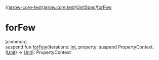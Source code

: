 //[arrow-core-test](../../../index.md)/[arrow.core.test](../index.md)/[UnitSpec](index.md)/[forFew](for-few.md)

# forFew

[common]\
suspend fun [forFew](for-few.md)(iterations: [Int](https://kotlinlang.org/api/latest/jvm/stdlib/kotlin/-int/index.html), property: suspend PropertyContext.([Unit](https://kotlinlang.org/api/latest/jvm/stdlib/kotlin/-unit/index.html)) -&gt; [Unit](https://kotlinlang.org/api/latest/jvm/stdlib/kotlin/-unit/index.html)): PropertyContext
